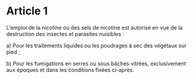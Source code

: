 # Article 1

L'emploi de la nicotine ou des sels de nicotine est autorisé en vue de la destruction des insectes et parasites nuisibles :

a) Pour les traitements liquides ou les poudrages à sec des végétaux sur pied ;

b) Pour les fumigations en serres ou sous bâches vitrées, exclusivement aux époques et dans les conditions fixées ci-après.
